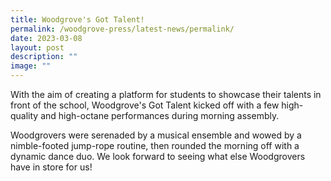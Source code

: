 ```yaml
---
title: Woodgrove's Got Talent!
permalink: /woodgrove-press/latest-news/permalink/
date: 2023-03-08
layout: post
description: ""
image: ""
---
```

With the aim of creating a platform for students to showcase their talents in front of the school, Woodgrove's Got Talent kicked off with a few high-quality and high-octane performances during morning assembly. 

Woodgrovers were serenaded by a musical ensemble and wowed by a nimble-footed jump-rope routine, then rounded the morning off with a dynamic dance duo. We look forward to seeing what else Woodgrovers have in store for us!